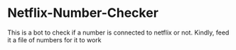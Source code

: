 # Netflix-Number-Checker
This is a bot to check if a number is connected to netflix or not. Kindly, feed it a file of numbers for it to work
